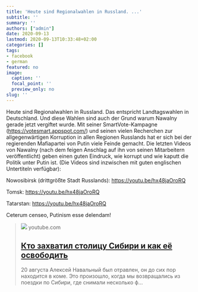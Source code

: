 ```yaml
---
title: 'Heute sind Regionalwahlen in Russland. ...'
subtitle: ''
summary: ''
authors: ["admin"]
date: 2020-09-13
lastmod: 2020-09-13T10:33:48+02:00
categories: []
tags:
- facebook
- german
featured: no
image:
  caption: ''
  focal_point: ''
  preview_only: no
slug: ''
---
```

Heute sind Regionalwahlen in Russland. Das entspricht Landtagswahlen in Deutschland. Und diese Wahlen sind auch der Grund warum Nawalny gerade jetzt vergiftet wurde. Mit seiner SmartVote-Kampagne (https://votesmart.appspot.com/) und seinen vielen Recherchen zur allgegenwärtigen Korruption in allen Regionen Russlands hat er sich bei der regierenden Mafiapartei von Putin viele Feinde gemacht. Die letzten Videos von Nawalny (nach dem feigen Anschlag auf ihn von seinen Mitarbeitern veröffentlicht) geben einen guten Eindruck, wie korrupt und wie kaputt die Politik unter Putin ist. 
(Die Videos sind inzwischen mit guten englischen Untertiteln verfügbar):

Nowosibirsk (drittgrößte Stadt Russlands):
https://youtu.be/hx48jaOroRQ

Tomsk:
https://youtu.be/hx48jaOroRQ

Tatarstan:
https://youtu.be/hx48jaOroRQ

Ceterum censeo, Putinism esse delendam!
> [![](https://i.ytimg.com/vi/hx48jaOroRQ/maxresdefault.jpg)](https://youtu.be/hx48jaOroRQ)
> youtube.com
> ## [Кто захватил столицу Сибири и как её освободить](https://youtu.be/hx48jaOroRQ)
>
>20 августа Алексей Навальный был отравлен, он до сих пор находится в коме. Это произошло, когда мы возвращались из поездки по Сибири, где снимали несколько ф...


